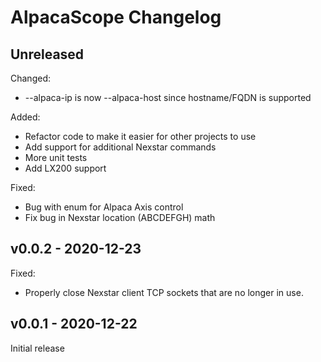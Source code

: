 # AlpacaScope Changelog

## Unreleased

Changed:
- --alpaca-ip is now --alpaca-host since hostname/FQDN is supported

Added:
- Refactor code to make it easier for other projects to use
- Add support for additional Nexstar commands
- More unit tests
- Add LX200 support

Fixed:
- Bug with enum for Alpaca Axis control
- Fix bug in Nexstar location (ABCDEFGH) math

## v0.0.2 - 2020-12-23

Fixed: 
- Properly close Nexstar client TCP sockets that are no longer in use.

## v0.0.1 - 2020-12-22

Initial release
